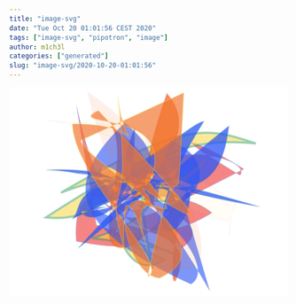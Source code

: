 ```yaml
---
title: "image-svg"
date: "Tue Oct 20 01:01:56 CEST 2020"
tags: ["image-svg", "pipotron", "image"]
author: m1ch3l
categories: ["generated"]
slug: "image-svg/2020-10-20-01:01:56"
---
```


![](image.svg)

